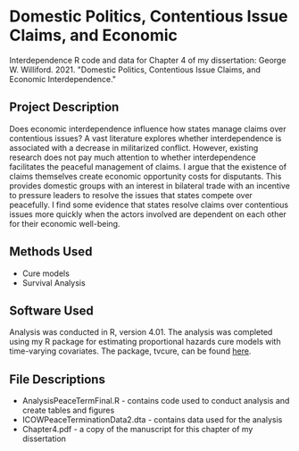 # Domestic Politics, Contentious Issue Claims, and Economic
Interdependence
R code and data for Chapter 4 of my dissertation: George W. Williford. 2021. "Domestic Politics, Contentious
Issue Claims, and Economic
Interdependence."

## Project Description

Does economic interdependence influence how states manage claims over contentious issues? A vast literature explores whether interdependence is associated with a decrease in militarized conflict. However, existing research does not pay much attention to whether interdependence facilitates the peaceful management of claims. I argue that the existence of claims themselves create economic opportunity costs for disputants. This provides domestic groups with an interest in bilateral trade with an incentive to pressure leaders to resolve the issues that states compete over peacefully. I find some evidence that states resolve claims over contentious issues more quickly when the actors involved are dependent on each other for their economic well-being.

## Methods Used

- Cure models
- Survival Analysis

## Software Used

Analysis was conducted in R, version 4.01. The analysis was completed using my R package for estimating proportional hazards cure models with time-varying covariates. The package, tvcure, can be found [here](https://github.com/gwilliford/Proportional-Hazards-Cure-Models).

## File Descriptions

- AnalysisPeaceTermFinal.R - contains code used to conduct analysis and create tables and figures
- ICOWPeaceTerminationData2.dta - contains data used for the analysis
- Chapter4.pdf - a copy of the manuscript for this chapter of my dissertation
